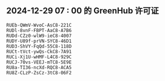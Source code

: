 ## 2024-12-29 07 : 00 的 GreenHub 许可证
```
RUEb-QWmV-WvoC-AsC8-221C
RUDl-8vnF-FBPT-AaC8-A7B6
RUDd-CZz0-wlW9-ieC8-4007
RUDY-U89f-prVN-SYC8-46D1
RUD3-ShVY-FqQd-55C8-118D
RUCt-tVct-ywQs-CkC8-7A91
RUCi-Xj1U-wHMF-L4C8-929C
RUCJ-70vs-VEEJ-mTC8-5E9E
RU8a-TI36-ncXd-RQC8-ACA5
RU8Z-CLzP-ZsCz-3tC8-06F2
```
